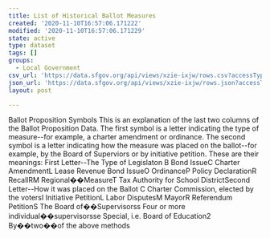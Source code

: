 ```yaml
---
title: List of Historical Ballot Measures
created: '2020-11-10T16:57:06.171222'
modified: '2020-11-10T16:57:06.171229'
state: active
type: dataset
tags: []
groups:
  - Local Government
csv_url: 'https://data.sfgov.org/api/views/xzie-ixjw/rows.csv?accessType=DOWNLOAD'
json_url: 'https://data.sfgov.org/api/views/xzie-ixjw/rows.json?accessType=DOWNLOAD'
layout: post

---
```

Ballot Proposition Symbols	This is an explanation of the last two columns of the Ballot Proposition Data. The first symbol is a letter indicating the type of measure--for example, a charter amendment or ordinance.	The second symbol is a letter indicating how the measure was placed on the ballot--for example, by the Board of Superviors or by initiative petition.	These are their meanings:	First Letter--The Type of Legislaton	B	Bond IssueC	Charter AmendmentL	Lease Revenue Bond IssueO	OrdinanceP	Policy DeclarationR	RecallRM	Regional��MeasureT	Tax Authority for School DistrictSecond Letter--How it was placed on the Ballot	C	Charter Commission, elected by the votersI	Initiative PetitionL	Labor DisputesM	MayorR	Referendum PetitionS	The Board of��Supervisorss	Four or more individual��supervisorsse	Special, i.e. Board of Education2	By��two��of the above methods
